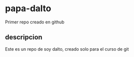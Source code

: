 # papa-dalto
Primer repo creado en github

## descripcion
Este es un repo de soy dalto, creado solo para el curso de git
